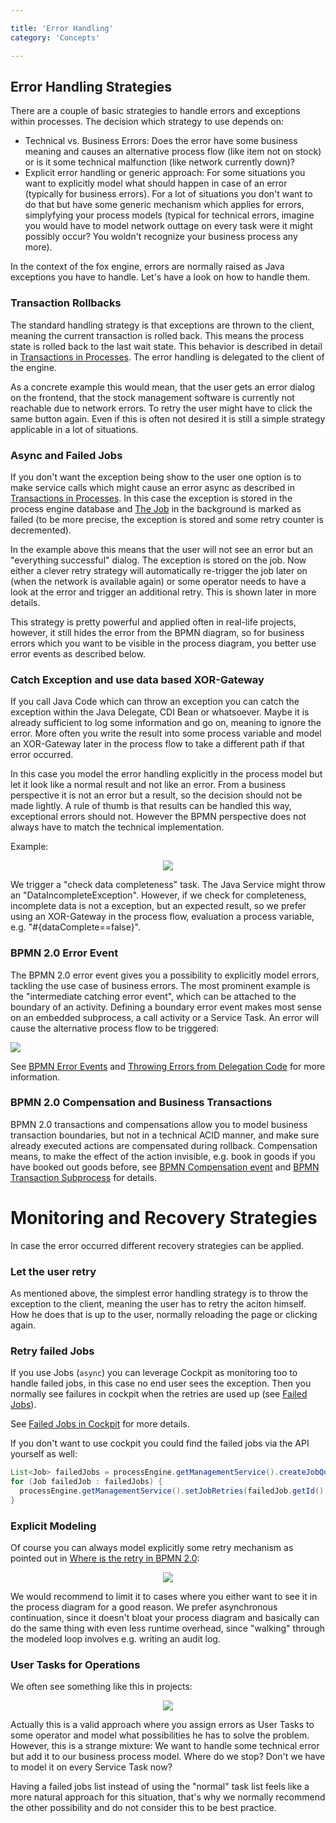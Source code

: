 ```yaml
---

title: 'Error Handling'
category: 'Concepts'

---
```



## Error Handling Strategies

There are a couple of basic strategies to handle errors and exceptions within processes. The decision which strategy to use depends on:

 *   Technical vs. Business Errors: Does the error have some business meaning and causes an alternative process flow (like item not on stock) or is it some technical malfunction (like network currently down)?
 *   Explicit error handling or generic approach: For some situations you want to explicitly model what should happen in case of an error (typically for business errors). For a lot of situations you don't want to do that but have some generic mechanism which applies for errors, simplyfying your process models (typical for technical errors, imagine you would have to model network outtage on every task were it might possibly occur? You woldn't recognize your business process any more).

In the context of the fox engine, errors are normally raised as Java exceptions you have to handle. Let's have a look on how to handle them.

### Transaction Rollbacks

The standard handling strategy is that exceptions are thrown to the client, meaning the current transaction is rolled back. This means the process state is rolled back to the last wait state. This behavior is described in detail in [Transactions in Processes](ref:/guides/user-guide/#process-engine-transactions-in-processes). The error handling is delegated to the client of the engine.

As a concrete example this would mean, that the user gets an error dialog on the frontend, that the stock management software is currently not reachable due to network errors. To retry the user might have to click the same button again. Even if this is often not desired it is still a simple strategy applicable in a lot of situations.

### Async and Failed Jobs

If you don't want the exception being show to the user one option is to make service calls which might cause an error async as described in [Transactions in Processes](ref:/guides/user-guide/#process-engine-transactions-in-processes). In this case the exception is stored in the process engine database and [The Job](guides/user-guide/#process-engine-the-job-executor) in the background is marked as failed (to be more precise, the exception is stored and some retry counter is decremented).

In the example above this means that the user will not see an error but an "everything successful" dialog. The exception is stored on the job. Now either a clever retry strategy will automatically re-trigger the job later on (when the network is available again) or some operator needs to have a look at the error and trigger an additional retry. This is shown later in more details.

This strategy is pretty powerful and applied often in real-life projects, however, it still hides the error from the BPMN diagram, so for business errors which you want to be visible in the process diagram, you better use error events as described below.

### Catch Exception and use data based XOR-Gateway

If you call Java Code which can throw an exception you can catch the exception within the Java Delegate, CDI Bean or whatsoever. Maybe it is already sufficient to log some information and go on, meaning to ignore the error. More often you write the result into some process variable and model an XOR-Gateway later in the process flow to take a different path if that error occurred.

In this case you model the error handling explicitly in the process model but let it look like a normal result and not like an error. From a business perspective it is not an error but a result, so the decision should not be made lightly. A rule of thumb is that results can be handled this way, exceptional errors should not. However the BPMN perspective does not always have to match the technical implementation. 

Example:

<center>
  <img src="ref:asset:/assets/img/real-life/error-result-xor.png" class="img-responsive"/>
</center>

We trigger a "check data completeness" task. The Java Service might throw an "DataIncompleteException". However, if we check for completeness, incomplete data is not a exception, but an expected result, so we prefer using an XOR-Gateway in the process flow, evaluation a process variable, e.g. "#{dataComplete==false}".

### BPMN 2.0 Error Event

The BPMN 2.0 error event gives you a possibility to explicitly model errors, tackling the use case of business errors. The most prominent example is the "intermediate catching error event", which can be attached to the boundary of an activity. Defining a boundary error event makes most sense on an embedded subprocess, a call activity or a Service Task. An error will cause the alternative process flow to be triggered:

<img src="ref:asset:/assets/img/real-life/bpmn.boundary.error.event.png" class="img-responsive"/>


See [BPMN Error Events](ref:/api-references/bpmn20/#events-error-events) and [Throwing Errors from Delegation Code](ref:/guides/user-guide/#process-engine-delegation-code-throwing-bpmn-errors-from-delegation-code) for more information. 


### BPMN 2.0 Compensation and Business Transactions

BPMN 2.0 transactions and compensations allow you to model business transaction boundaries, but not in a technical ACID manner, and make sure already executed actions are compensated during rollback. Compensation means, to make the effect of the action invisible, e.g. book in goods if you have booked out goods before, see [BPMN Compensation event](ref:/api-references/bpmn20/#events-cancel-and-compensation-events) and [BPMN Transaction Subprocess](ref:/api-references/bpmn20/#subprocesses-transaction-subprocess) for details.


# Monitoring and Recovery Strategies

In case the error occurred different recovery strategies can be applied.

### Let the user retry

As mentioned above, the simplest error handling strategy is to throw the exception to the client, meaning the user has to retry the aciton himself. How he does that is up to the user, normally reloading the page or clicking again.

### Retry failed Jobs

If you use Jobs (`async`) you can leverage Cockpit as monitoring too to handle failed jobs, in this case no end user sees the exception. Then you normally see failures in cockpit when the retries are used up (see [Failed Jobs](ref:/guides/user-guide/#process-engine-the-job-executor-failed-jobs)). 


See [Failed Jobs in Cockpit](ref:/guides/user-guide/#cockpit-failed-jobs) for more details.

If you don't want to use cockpit you could find the failed jobs via the API yourself as well:

```java
List<Job> failedJobs = processEngine.getManagementService().createJobQuery().withException().list();
for (Job failedJob : failedJobs) {
  processEngine.getManagementService().setJobRetries(failedJob.getId(), 1);
}
```

### Explicit Modeling

Of course you can always model explicitly some retry mechanism as pointed out in [Where is the retry in BPMN 2.0](http://www.bpm-guide.de/2012/06/15/where-is-the-retry-in-bpmn-2-0/):

<center>
  <img src="ref:asset:/assets/img/real-life/retry.png" class="img-responsive"/>
</center>

We would recommend to limit it to cases where you either want to see it in the process diagram for a good reason. We prefer asynchronous continuation, since it doesn't bloat your process diagram and basically can do the same thing with even less runtime overhead, since "walking" through the modeled loop involves e.g. writing an audit log.

### User Tasks for Operations

We often see something like this in projects:

<center>
  <img src="ref:asset:/assets/img/real-life/error-handling-user-task.png" class="img-responsive"/>
</center>

Actually this is a valid approach where you assign errors as User Tasks to some operator and model what possibilities he has to solve the problem. However, this is a strange mixture: We want to handle some technical error but add it to our business process model. Where do we stop? Don't we have to model it on every Service Task now?

Having a failed jobs list instead of using the "normal" task list feels like a more natural approach for this situation, that's why we normally recommend the other possibility and do not consider this to be best practice.